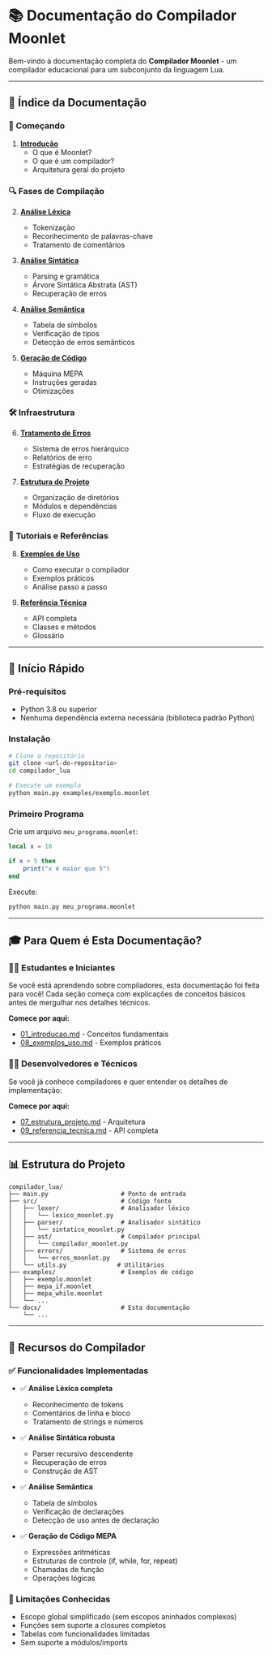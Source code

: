 # 📚 Documentação do Compilador Moonlet

Bem-vindo à documentação completa do **Compilador Moonlet** - um compilador educacional para um subconjunto da linguagem Lua.

---

## 📖 Índice da Documentação

### 🎯 Começando

1. **[Introdução](01_introducao.md)**
   - O que é Moonlet?
   - O que é um compilador?
   - Arquitetura geral do projeto

### 🔍 Fases de Compilação

2. **[Análise Léxica](02_analise_lexica.md)**
   - Tokenização
   - Reconhecimento de palavras-chave
   - Tratamento de comentários

3. **[Análise Sintática](03_analise_sintatica.md)**
   - Parsing e gramática
   - Árvore Sintática Abstrata (AST)
   - Recuperação de erros

4. **[Análise Semântica](04_analise_semantica.md)**
   - Tabela de símbolos
   - Verificação de tipos
   - Detecção de erros semânticos

5. **[Geração de Código](05_geracao_codigo.md)**
   - Máquina MEPA
   - Instruções geradas
   - Otimizações

### 🛠️ Infraestrutura

6. **[Tratamento de Erros](06_tratamento_erros.md)**
   - Sistema de erros hierárquico
   - Relatórios de erro
   - Estratégias de recuperação

7. **[Estrutura do Projeto](07_estrutura_projeto.md)**
   - Organização de diretórios
   - Módulos e dependências
   - Fluxo de execução

### 📝 Tutoriais e Referências

8. **[Exemplos de Uso](08_exemplos_uso.md)**
   - Como executar o compilador
   - Exemplos práticos
   - Análise passo a passo

9. **[Referência Técnica](09_referencia_tecnica.md)**
   - API completa
   - Classes e métodos
   - Glossário

---

## 🚀 Início Rápido

### Pré-requisitos

- Python 3.8 ou superior
- Nenhuma dependência externa necessária (biblioteca padrão Python)

### Instalação

```bash
# Clone o repositório
git clone <url-do-repositorio>
cd compilador_lua

# Execute um exemplo
python main.py examples/exemplo.moonlet
```

### Primeiro Programa

Crie um arquivo `meu_programa.moonlet`:

```lua
local x = 10

if x > 5 then
    print("x é maior que 5")
end
```

Execute:

```bash
python main.py meu_programa.moonlet
```

---

## 🎓 Para Quem é Esta Documentação?

### 👨‍🎓 Estudantes e Iniciantes

Se você está aprendendo sobre compiladores, esta documentação foi feita para você! Cada seção começa com explicações de conceitos básicos antes de mergulhar nos detalhes técnicos.

**Comece por aqui:**
- [01_introducao.md](01_introducao.md) - Conceitos fundamentais
- [08_exemplos_uso.md](08_exemplos_uso.md) - Exemplos práticos

### 👨‍💻 Desenvolvedores e Técnicos

Se você já conhece compiladores e quer entender os detalhes de implementação:

**Comece por aqui:**
- [07_estrutura_projeto.md](07_estrutura_projeto.md) - Arquitetura
- [09_referencia_tecnica.md](09_referencia_tecnica.md) - API completa

---

## 📊 Estrutura do Projeto

```
compilador_lua/
├── main.py                    # Ponto de entrada
├── src/                       # Código fonte
│   ├── lexer/                 # Analisador léxico
│   │   └── lexico_moonlet.py
│   ├── parser/                # Analisador sintático
│   │   └── sintatico_moonlet.py
│   ├── ast/                   # Compilador principal
│   │   └── compilador_moonlet.py
│   ├── errors/                # Sistema de erros
│   │   └── erros_moonlet.py
│   └── utils.py              # Utilitários
├── examples/                  # Exemplos de código
│   ├── exemplo.moonlet
│   ├── mepa_if.moonlet
│   ├── mepa_while.moonlet
│   └── ...
└── docs/                      # Esta documentação
    └── ...
```

---

## 🎯 Recursos do Compilador

### ✅ Funcionalidades Implementadas

- ✅ **Análise Léxica completa**
  - Reconhecimento de tokens
  - Comentários de linha e bloco
  - Tratamento de strings e números

- ✅ **Análise Sintática robusta**
  - Parser recursivo descendente
  - Recuperação de erros
  - Construção de AST

- ✅ **Análise Semântica**
  - Tabela de símbolos
  - Verificação de declarações
  - Detecção de uso antes de declaração

- ✅ **Geração de Código MEPA**
  - Expressões aritméticas
  - Estruturas de controle (if, while, for, repeat)
  - Chamadas de função
  - Operações lógicas

### 🚧 Limitações Conhecidas

- Escopo global simplificado (sem escopos aninhados complexos)
- Funções sem suporte a closures completos
- Tabelas com funcionalidades limitadas
- Sem suporte a módulos/imports


